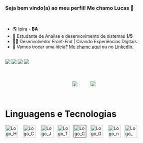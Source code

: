 ### Seja bem vindo(a) ao meu perfil! Me chamo Lucas 👋

 <br>

 - 🌎 Ipira - <strong>BA</strong>
 - 📖 Estudante de Analise e desenvovimento de sistemas <strong>1/5</strong>
 - 👨‍💻 Desenvolvedor Front-End | Criando Experiências Digitais.
 - 💬 Vamos trocar uma ideia? <a href="mailto:lucasferreiracontatoo@gmail.com" target="_blank">Me chame aqui</a> ou no <a href="https://www.linkedin.com/in/lucas-ferreira-65142329b/" target="_blank">LinkedIn.</a>
 
<br>

 <div>
  <a href="https://www.facebook.com/me/" target="_blank"><img src="https://img.shields.io/badge/Facebook-1877F2?style=for-the-badge&logo=facebook&logoColor=white"/></a>
  <a href="https://www.instagram.com/__lucaferreiraa?igsh=b2ZlbzI0MTM3b2ht" target="_blank"><img src="https://img.shields.io/badge/Instagram-E4405F?style=for-the-badge&logo=instagram&logoColor=white"/></a>
  <a href="https://www.linkedin.com/in/lucas-ferreira-65142329b/" target="_blank"><img src="https://img.shields.io/badge/LinkedIn-0077B5?style=for-the-badge&logo=linkedin&logoColor=white"/></a>
  <a href="mailto:lucasferreiracontatoo@gmail.com" target="_blank"><img src="https://img.shields.io/badge/Gmail-D14836?style=for-the-badge&logo=gmail&logoColor=white"/></a>
</div>

<br>
<br>

<div align="center">

<a href="#" style="text-decoration: none;"><img align="center" src="https://github-readme-stats.vercel.app/api?username=Lucass-ferreira&show_icons=true&theme=tokyonight&include_all_commits=true&custom_title=Estatísticas"></img>ㅤㅤㅤ<a>
<a href="#" style="text-decoration: none;"><img align="center" src="https://github-readme-stats.vercel.app/api/top-langs/?username=Lucass-ferreira&layout=compact&theme=tokyonight&custom_title=Linguagens"></img><a>

</div>

<br>

# Linguagens e Tecnologias
<div>
  <a style="text-decoration: none;" href="https://upload.wikimedia.org/wikipedia/commons/thumb/6/61/HTML5_logo_and_wordmark.svg/800px-HTML5_logo_and_wordmark.svg.png" target="_blank"><img src="https://upload.wikimedia.org/wikipedia/commons/thumb/6/61/HTML5_logo_and_wordmark.svg/800px-HTML5_logo_and_wordmark.svg.png" alt="Logo_HTML5" height="40px"></a>ㅤ
  <a style="text-decoration: none;" href="https://upload.wikimedia.org/wikipedia/commons/thumb/d/d5/CSS3_logo_and_wordmark.svg/340px-CSS3_logo_and_wordmark.svg.png" target="_blank"><img src="https://upload.wikimedia.org/wikipedia/commons/thumb/d/d5/CSS3_logo_and_wordmark.svg/340px-CSS3_logo_and_wordmark.svg.png" alt="Logo_CSS3" height="40px"></a>ㅤ
  <a style="text-decoration: none;" href="https://upload.wikimedia.org/wikipedia/commons/6/6a/JavaScript-logo.png" target="_blank"><img src="https://upload.wikimedia.org/wikipedia/commons/6/6a/JavaScript-logo.png" alt="Logo_JavaScript" height="40px"></a>ㅤ<a style="text-decoration: none;" href="https://cdn.iconscout.com/icon/free/png-256/free-typescript-logo-icon-download-in-svg-png-gif-file-formats--programming-language-logos-pack-icons-1174965.png?f=webp&w=256" target="_blank"><img src="https://cdn.iconscout.com/icon/free/png-256/free-typescript-logo-icon-download-in-svg-png-gif-file-formats--programming-language-logos-pack-icons-1174965.png?f=webp&w=256" alt="Logo_TypeScript" height="40px"></a>ㅤ<a style="text-decoration: none;" href="" target="_blank"><img src="" alt="Logo_C" height="40px"></a>ㅤ<a style="text-decoration: none;" href="https://upload.wikimedia.org/wikipedia/commons/thumb/3/3f/Git_icon.svg/2048px-Git_icon.svg.png" target="_blank"><img src="https://upload.wikimedia.org/wikipedia/commons/thumb/3/3f/Git_icon.svg/2048px-Git_icon.svg.png" alt="Logo_Git" height="40px"></a>ㅤ
  <a style="text-decoration: none;" href="https://nodejs.org/static/logos/jsIconGreen.svg" target="_blank"><img src="https://nodejs.org/static/logos/jsIconGreen.svg" alt="Logo_nodeJS" height="40px"></a>ㅤ<a style="text-decoration: none;" href="https://webpack.js.org/icon-square-small.9e8aff7a67a5dd20.svg" target="_blank"><img src="https://webpack.js.org/icon-square-small.9e8aff7a67a5dd20.svg" alt="Logo_Webpack" height="40px"></a>
</div>


